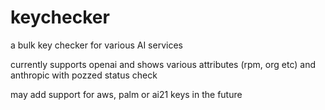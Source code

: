 # keychecker
a bulk key checker for various AI services

currently supports openai and shows various attributes (rpm, org etc) and anthropic with pozzed status check

may add support for aws, palm or ai21 keys in the future
